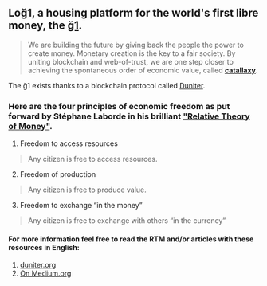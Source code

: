 ##  Loğ1, a housing platform for the world's first libre money, the [ğ1](https://monnaie-libre.fr/).

> We are building the future by giving back the people the power to create money.
> Monetary creation is the key to a fair society. By uniting blockchain and web-of-trust, we are one step closer to achieving
> the spontaneous order of economic value, called [**catallaxy**]().

The ğ1 exists thanks to a blockchain protocol called [Duniter](https://duniter.org/fr/g1-go).

### Here are the four principles of economic freedom as put forward by Stéphane Laborde in his brilliant ["Relative Theory of Money"](https://en.trm.creationmonetaire.info/). 
1. Freedom to access resources
> Any citizen is free to access resources.
2. Freedom of production
> Any citizen is free to produce value.
3. Freedom to exchange “in the money”
> Any citizen is free to exchange with others “in the currency”


#### For more information feel free to read the RTM and/or articles with these resources in English:
1. [duniter.org](https://duniter.org/en/)
2. [On Medium.org](https://medium.com/@thomasbromehead)


